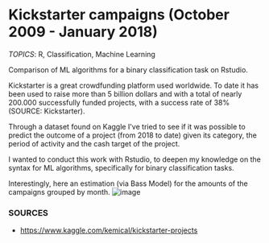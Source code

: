 # Kickstarter campaigns (October 2009 - January 2018)

*TOPICS*: R, Classification, Machine Learning


Comparison of ML algorithms for a binary classification task on Rstudio.


Kickstarter is a great crowdfunding platform used worldwide. To date it has been used to raise more than 5 billion dollars and with a total of nearly 200.000 successfully funded projects, with a success rate of 38% (SOURCE: Kickstarter).

Through a dataset found on Kaggle I've tried to see if it was possible to predict the outcome of a project (from 2018 to date) given its category, the period of activity and the cash target of the project.

I wanted to conduct this work with Rstudio, to deepen my knowledge on the syntax for ML algorithms, specifically for binary classification tasks.

Interestingly, here an estimation (via Bass Model) for the amounts of the campaigns grouped by month.
![image](https://user-images.githubusercontent.com/61026948/202702772-3d33e4f4-2f2e-461e-904a-ba9f2474560c.png)


### SOURCES
* https://www.kaggle.com/kemical/kickstarter-projects

